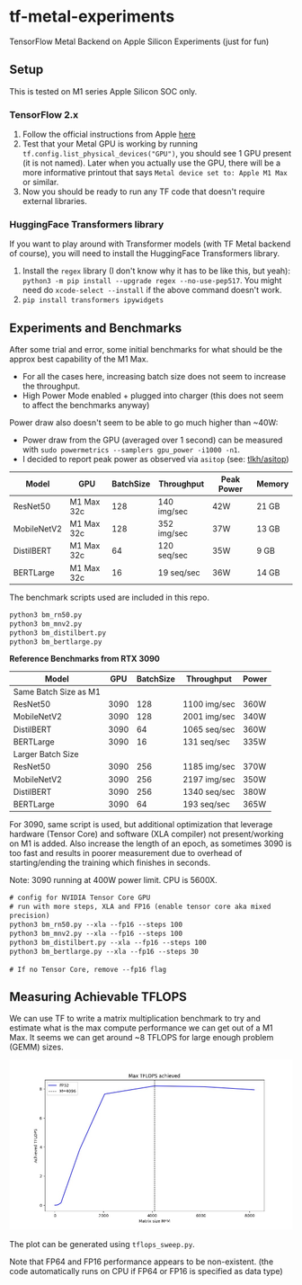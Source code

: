 # tf-metal-experiments

TensorFlow Metal Backend on Apple Silicon Experiments (just for fun)

## Setup

This is tested on M1 series Apple Silicon SOC only. 

### TensorFlow 2.x

1. Follow the official instructions from Apple [here](https://developer.apple.com/metal/tensorflow-plugin/)
2. Test that your Metal GPU is working by running `tf.config.list_physical_devices("GPU")`, you should see 1 GPU present (it is not named). Later when you actually use the GPU, there will be a more informative printout that says `Metal device set to: Apple M1 Max` or similar.
3. Now you should be ready to run any TF code that doesn't require external libraries.

### HuggingFace Transformers library

If you want to play around with Transformer models (with TF Metal backend of course), you will need to install the HuggingFace Transformers library.

1. Install the `regex` library (I don't know why it has to be like this, but yeah): `python3 -m pip install --upgrade regex --no-use-pep517`. You might need do `xcode-select --install` if the above command doesn't work.
2. `pip install transformers ipywidgets`

## Experiments and Benchmarks

After some trial and error, some initial benchmarks for what should be the approx best capability of the M1 Max.

* For all the cases here, increasing batch size does not seem to increase the throughput.
* High Power Mode enabled + plugged into charger (this does not seem to affect the benchmarks anyway)

Power draw also doesn't seem to be able to go much higher than ~40W:

* Power draw from the GPU (averaged over 1 second) can be measured with `sudo powermetrics --samplers gpu_power -i1000 -n1`.
* I decided to report peak power as observed via `asitop` (see: [tlkh/asitop](https://github.com/tlkh/asitop))


| Model       | GPU        | BatchSize | Throughput  | Peak Power | Memory |
| ----------- | ---------- | --------- | ----------- | ----- | ------ |
| ResNet50    | M1 Max 32c | 128       | 140 img/sec | 42W   | 21 GB  |
| MobileNetV2 | M1 Max 32c | 128       | 352 img/sec | 37W   | 13 GB  |
| DistilBERT  | M1 Max 32c | 64        | 120 seq/sec | 35W   | 9 GB   |
| BERTLarge   | M1 Max 32c | 16        | 19 seq/sec  | 36W   | 14 GB  |

The benchmark scripts used are included in this repo.

```shell
python3 bm_rn50.py
python3 bm_mnv2.py
python3 bm_distilbert.py
python3 bm_bertlarge.py
```

**Reference Benchmarks from RTX 3090**

| Model       | GPU        | BatchSize | Throughput  | Power |
| ----------- | ---------- | --------- | ----------- | ----- |
| Same Batch Size as M1 | | | | |
| ResNet50    | 3090       | 128       | 1100 img/sec| 360W  |
| MobileNetV2 | 3090       | 128       | 2001 img/sec| 340W  |
| DistilBERT  | 3090       | 64        | 1065 seq/sec| 360W  |
| BERTLarge   | 3090       | 16        | 131 seq/sec | 335W  |
| Larger Batch Size | | | | |
| ResNet50    | 3090       | 256       | 1185 img/sec| 370W  |
| MobileNetV2 | 3090       | 256       | 2197 img/sec| 350W  |
| DistilBERT  | 3090       | 256       | 1340 seq/sec| 380W  |
| BERTLarge   | 3090       | 64        | 193 seq/sec | 365W  |

For 3090, same script is used, but additional optimization that leverage hardware (Tensor Core) and software (XLA compiler) not present/working on M1 is added. Also increase the length of an epoch, as sometimes 3090 is too fast and results in poorer measurement due to overhead of starting/ending the training which finishes in seconds.

Note: 3090 running at 400W power limit. CPU is 5600X.

```shell
# config for NVIDIA Tensor Core GPU
# run with more steps, XLA and FP16 (enable tensor core aka mixed precision)
python3 bm_rn50.py --xla --fp16 --steps 100
python3 bm_mnv2.py --xla --fp16 --steps 100
python3 bm_distilbert.py --xla --fp16 --steps 100
python3 bm_bertlarge.py --xla --fp16 --steps 30

# If no Tensor Core, remove --fp16 flag
```

## Measuring Achievable TFLOPS

We can use TF to write a matrix multiplication benchmark to try and estimate what is the max compute performance we can get out of a M1 Max. It seems we can get around ~8 TFLOPS for large enough problem (GEMM) sizes.

![](gpu_tflops_plot.jpg)

The plot can be generated using `tflops_sweep.py`. 

Note that FP64 and FP16 performance appears to be non-existent. (the code automatically runs on CPU if FP64 or FP16 is specified as data type)
